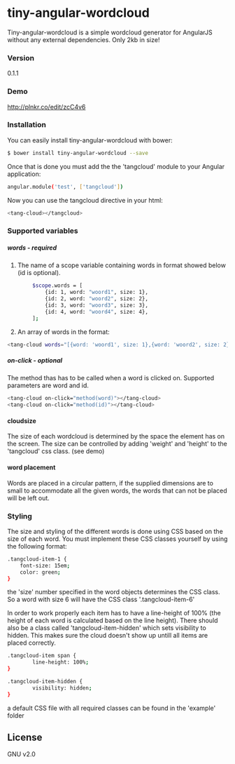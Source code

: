 # tiny-angular-wordcloud
Tiny-angular-wordcloud is a simple wordcloud generator for AngularJS without any external dependencies. Only 2kb in size!

### Version
0.1.1

### Demo
http://plnkr.co/edit/zcC4v6

### Installation
You can easily install tiny-angular-wordcloud with bower:

```sh
$ bower install tiny-angular-wordcloud --save
```

Once that is done you must add the the 'tangcloud' module to your Angular application:
```sh
angular.module('test', ['tangcloud'])
```

Now you can use the tangcloud directive in your html:
```sh
<tang-cloud></tangcloud>
```

### Supported variables
##### words - *required*
1. The name of a scope variable containing words in format showed below (id is optional).
```sh
        $scope.words = [
            {id: 1, word: "woord1", size: 1},
            {id: 2, word: "woord2", size: 2},
            {id: 3, word: "woord3", size: 3},
            {id: 4, word: "woord4", size: 4},
        ];
```

2. An array of words in the format:
```sh
<tang-cloud words="[{word: 'woord1', size: 1},{word: 'woord2', size: 2}]"></tang-cloud>
```

##### on-click - *optional*
The method thas has to be called when a word is clicked on. Supported parameters are word and id.
```sh
<tang-cloud on-click="method(word)"></tang-cloud>
<tang-cloud on-click="method(id)"></tang-cloud>
```

#### cloudsize
The size of each wordcloud is determined by the space the element has on the screen. The size can be controlled by adding 'weight' and 'height' to the 'tangcloud' css class. (see demo)
#### word placement
Words are placed in a circular pattern, if the supplied dimensions are to small to accommodate all the given words, the words that can not be placed will be left out.

### Styling
The size and styling of the different words is done using CSS based on the size of each word. You must implement these CSS classes yourself by using the following format:

```sh
.tangcloud-item-1 {
    font-size: 15em;
    color: green;
}
```

the 'size' number specified in the word objects determines the CSS class. So a word with size 6 will have the CSS class '.tangcloud-item-6'

In order to work properly each item has to have a line-height of 100% (the height of each word is calculated based on the line height). There should also be a class called 'tangcloud-item-hidden' which sets visibility to hidden. This makes sure the cloud doesn't show up untill all items are placed correctly.

```sh
.tangcloud-item span {
        line-height: 100%;
}

.tangcloud-item-hidden {
        visibility: hidden;
}
```

a default CSS file with all required classes can be found in the 'example' folder

License
----
GNU v2.0
